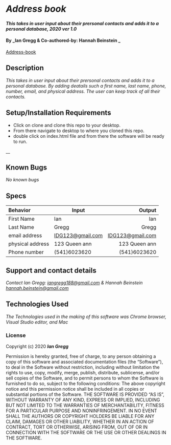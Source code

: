 # _Address book_

#### _This takes in user input about their prersonal contacts and adds it to a personal database, 2020 ver 1.0_

#### By _Ian Gregg & Co-authored-by: Hannah Beinstein _
[Address-book](https://github.com/oldgregg89/address-book)


## Description

_This takes in user input about their prersonal contacts and adds it to a personal database. By adding deatails such a first name, last name, phone, number, email, and physical address. The user can keep track of all their contacts._

## Setup/Installation Requirements


* Click on clone and clone this repo to your desktop.
* From there navigate to desktop to where you cloned this repo.
* double click on index.html file and from there the software will be ready to run.

__

## Known Bugs

_No known bugs_

## Specs

| Behavior    | Input | Output |
| :---------- | ----- | -----: |
| First Name | Ian | Ian |
| Last Name  | Gregg | Gregg |
| email address  | IDG123@gmail.com | IDG123@gmail.com |
| physical address | 123 Queen ann  |  123 Queen ann  |
| Phone number | (541)6023620 | (541)6023620 |


## Support and contact details

_Contact Ian Gregg: <iangregg188@gmail.com> & Hannah Beinstein <hannah.beinstein@gmail.com>_

## Technologies Used

_The Technologies used in the making of this software was Chrome browser, Visual Studio editor, and Mac_

### License

Copyright (c) 2020 **_Ian Gregg_**

Permission is hereby granted, free of charge, to any person obtaining a copy of this software and associated documentation files (the “Software”), to deal in the Software without restriction, including without limitation the rights to use, copy, modify, merge, publish, distribute, sublicense, and/or sell copies of the Software, and to permit persons to whom the Software is furnished to do so, subject to the following conditions:
The above copyright notice and this permission notice shall be included in all copies or substantial portions of the Software.
THE SOFTWARE IS PROVIDED “AS IS”, WITHOUT WARRANTY OF ANY KIND, EXPRESS OR IMPLIED, INCLUDING BUT NOT LIMITED TO THE WARRANTIES OF MERCHANTABILITY, FITNESS FOR A PARTICULAR PURPOSE AND NONINFRINGEMENT. IN NO EVENT SHALL THE AUTHORS OR COPYRIGHT HOLDERS BE LIABLE FOR ANY CLAIM, DAMAGES OR OTHER LIABILITY, WHETHER IN AN ACTION OF CONTRACT, TORT OR OTHERWISE, ARISING FROM, OUT OF OR IN CONNECTION WITH THE SOFTWARE OR THE USE OR OTHER DEALINGS IN THE SOFTWARE.

